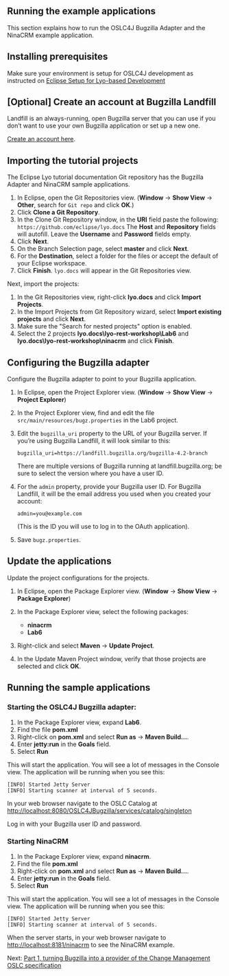 ## Running the example applications

This section explains how to run the OSLC4J Bugzilla Adapter and the NinaCRM example application.

## Installing prerequisites

Make sure your environment is setup for OSLC4J development as instructed on [Eclipse Setup for Lyo-based Development](../eclipse_lyo/eclipse-setup-for-lyo-based-development)

## [Optional] Create an account at Bugzilla Landfill

Landfill is an always-running, open Bugzilla server that you can use if you don’t want to use your own Bugzilla application or set up a new one.

[Create an account here](https://landfill.bugzilla.org/bugzilla-4.2-branch/createaccount.cgi).


## Importing the tutorial projects

The Eclipse Lyo tutorial documentation Git repository has the Bugzilla Adapter and NinaCRM sample applications.

1.  In Eclipse, open the Git Repositories view. (**Window** &rarr; **Show View** &rarr; **Other**, search for `Git repo` and click **OK**.)
2.  Click **Clone a Git Repository**.
3.  In the Clone Git Repository window, in the **URI** field paste the following:  
`https://github.com/eclipse/lyo.docs`
The **Host** and **Repository** fields will autofill. Leave the **Username** and **Password** fields empty.
4.  Click **Next**.
5.  On the Branch Selection page, select **master** and click **Next**.
6.  For the **Destination**, select a folder for the files or accept the default of your Eclipse workspace.
7.  Click **Finish**. `lyo.docs` will appear in the Git Repositories view.

Next, import the projects:

1.  In the Git Repositories view, right-click **lyo.docs** and click **Import Projects**.
2.  In the Import Projects from Git Repository wizard, select **Import existing projects** and click **Next**.
3.  Make sure the "Search for nested projects" option is enabled.
4.  Select the 2 projects **lyo.docs\lyo-rest-workshop\Lab6** and **lyo.docs\lyo-rest-workshop\ninacrm** and click **Finish**.

## Configuring the Bugzilla adapter

Configure the Bugzilla adapter to point to your Bugzilla application.

1.  In Eclipse, open the Project Explorer view. (**Window** &rarr; **Show View** &rarr; **Project Explorer**)
2.  In the Project Explorer view, find and edit the file `src/main/resources/bugz.properties` in the Lab6 project.
3.  Edit the `bugzilla_uri` property to the URL of your Bugzilla server. If you’re using Bugzilla Landfill, it will look similar to this:

     `bugzilla_uri=https://landfill.bugzilla.org/bugzilla-4.2-branch`

     There are multiple versions of Bugzilla running at landfill.bugzilla.org; be sure to select the version where you have a user ID.
4.  For the `admin` property, provide your Bugzilla user ID. For Bugzilla Landfill, it will be the email address you used when you created your account:

     `admin=you@example.com`

     (This is the ID you will use to log in to the OAuth application).
5.  Save `bugz.properties`.


## Update the applications

Update the project configurations for the projects.

1.  In Eclipse, open the Package Explorer view. (**Window** &rarr; **Show View** &rarr; **Package Explorer**)
2.  In the Package Explorer view, select the following packages:

    *   **ninacrm**
    *   **Lab6**

3.  Right-click and select **Maven** &rarr; **Update Project**.
4.  In the Update Maven Project window, verify that those projects are selected and click **OK**.

## Running the sample applications

### Starting the OSLC4J Bugzilla adapter:

1. In the Package Explorer view, expand **Lab6**.
2. Find the file **pom.xml**
3. Right-click on **pom.xml** and select **Run as** &rarr; **Maven Build...**. 
4. Enter **jetty:run** in the **Goals** field. 
5. Select **Run**

This will start the application. You will see a lot of messages in the Console view. The application will be running when you see this:

    [INFO] Started Jetty Server
    [INFO] Starting scanner at interval of 5 seconds.

In your web browser navigate to the OSLC Catalog at [http://localhost:8080/OSLC4JBugzilla/services/catalog/singleton](http://localhost:8080/OSLC4JBugzilla/services/catalog/singleton)

Log in with your Bugzilla user ID and password.

### Starting NinaCRM

1. In the Package Explorer view, expand **ninacrm**.
2. Find the file **pom.xml**
3. Right-click on **pom.xml** and select **Run as** &rarr; **Maven Build...**. 
4. Enter **jetty:run** in the **Goals** field. 
5. Select **Run**

This will start the application. You will see a lot of messages in the Console view. The application will be running when you see this:

    [INFO] Started Jetty Server
    [INFO] Starting scanner at interval of 5 seconds.


When the server starts, in your web browser navigate to [http://localhost:8181/ninacrm](http://localhost:8181/ninacrm) to see the NinaCRM example.

Next: [Part 1, turning Bugzilla into a provider of the Change Management OSLC specification](implementing_an_oslc_provider/1_0_implementing_a_provider)
